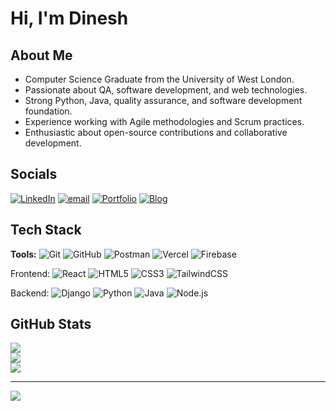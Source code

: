 # Hi, I'm Dinesh 

## About Me
- Computer Science Graduate from the University of West London. </br>
- Passionate about QA, software development, and web technologies. </br>
- Strong Python, Java, quality assurance, and software development foundation. </br>
- Experience working with Agile methodologies and Scrum practices. </br>
- Enthusiastic about open-source contributions and collaborative development. </br>


## Socials
[![LinkedIn](https://img.shields.io/badge/LinkedIn-%230077B5.svg?logo=linkedin&logoColor=white)](https://www.linkedin.com/in/dinesh-tamang-153678268/)
[![email](https://img.shields.io/badge/Email-D14836?logo=gmail&logoColor=white)](mailto:dinesh.tamang0507@gmail.com) 
[![Portfolio](https://img.shields.io/badge/Portfolio-%23000000.svg?logo=vercel&logoColor=white)](https://dinesh-portfolio-website-zeta.vercel.app/)
[![Blog](https://img.shields.io/badge/Blog-%231DA1F2.svg?logo=readthedocs&logoColor=white)](https://sucomms5.wixsite.com/uwlsu/post/building-confidence-community-dinesh-s-time-at-uwl)

## Tech Stack

**Tools:** ![Git](https://img.shields.io/badge/git-%23F05033?style=flat-square&logo=git&logoColor=white) ![GitHub](https://img.shields.io/badge/github-%23121011?style=flat-square&logo=github&logoColor=white) ![Postman](https://img.shields.io/badge/Postman-FF6C37?style=flat-square&logo=postman&logoColor=white) ![Vercel](https://img.shields.io/badge/vercel-%23000000?style=flat-square&logo=vercel&logoColor=white) ![Firebase](https://img.shields.io/badge/firebase-a08021?style=flat-square&logo=firebase&logoColor=ffcd34) 

Frontend: ![React](https://img.shields.io/badge/react-%2320232a?style=flat-square&logo=react&logoColor=%2361DAFB) ![HTML5](https://img.shields.io/badge/html5-%23E34F26?style=flat-square&logo=html5&logoColor=white) ![CSS3](https://img.shields.io/badge/css3-%231572B6?style=flat-square&logo=css3&logoColor=white) ![TailwindCSS](https://img.shields.io/badge/tailwindcss-%2338B2AC?style=flat-square&logo=tailwindcss&logoColor=white) 

Backend: ![Django](https://img.shields.io/badge/django-%23092E20?style=flat-square&logo=django&logoColor=white) ![Python](https://img.shields.io/badge/python-3670A0?style=flat-square&logo=python&logoColor=ffdd54) ![Java](https://img.shields.io/badge/java-%23ED8B00?style=flat-square&logo=openjdk&logoColor=white) ![Node.js](https://img.shields.io/badge/node.js-6DA55F?style=flat-square&logo=node.js&logoColor=white)



## GitHub Stats
![](https://github-readme-stats.vercel.app/api?username=Dinesh-Lopchan&theme=default&hide_border=false&include_all_commits=false&count_private=false)<br/>
![](https://nirzak-streak-stats.vercel.app/?user=Dinesh-Lopchan&theme=default&hide_border=false)<br/>
![](https://github-readme-stats.vercel.app/api/top-langs/?username=Dinesh-Lopchan&theme=default&hide_border=false&include_all_commits=false&count_private=false&layout=compact)


---
[![](https://visitcount.itsvg.in/api?id=Dinesh-Lopchan&icon=0&color=0)](https://visitcount.itsvg.in)

<!-- Proudly created with GPRM ( https://gprm.itsvg.in ) -->
